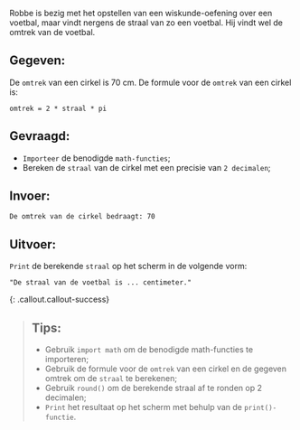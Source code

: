 Robbe is bezig met het opstellen van een wiskunde-oefening over een voetbal, maar vindt nergens de straal van zo een voetbal. Hij vindt wel de omtrek van de voetbal. 

## Gegeven:

De `omtrek` van een cirkel is 70 cm. De formule voor de `omtrek` van een cirkel is:
```
omtrek = 2 * straal * pi
```

## Gevraagd: 
* `Importeer` de benodigde `math-functies`;
* Bereken de `straal` van de cirkel met een precisie van `2 decimalen`;

## Invoer: 
```
De omtrek van de cirkel bedraagt: 70
```

## Uitvoer: 
`Print` de berekende `straal` op het scherm in de volgende vorm: 
```
"De straal van de voetbal is ... centimeter."
```

{: .callout.callout-success}
>## Tips:
>* Gebruik `import math` om de benodigde math-functies te importeren;
>* Gebruik de formule voor de `omtrek` van een cirkel en de gegeven omtrek om de `straal` te berekenen;
>* Gebruik `round()` om de berekende straal af te ronden op 2 decimalen;
>* `Print` het resultaat op het scherm met behulp van de `print()-functie`.